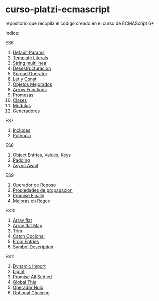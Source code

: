 # curso-platzi-ecmascript

repositorio que recopila el codigo creado en el curso de ECMAScript 6+

Indice:

ES6
1. [Default Params](./src/es6/defaultParams.js)
2. [Template Literals](./src/es6/templateLiterals.js)
3. [String multilinea](./src/es6/stringMultilinea.js)
4. [Desestructuracion](./src/es6/desestructuracion.js)
5. [Spread Operator](./src/es6/spreadOperator.js)
6. [Let y Const](./src/es6/letConst.js)
7. [Objetos Mejorados](./src/es6/objetosMejorados.js)
8. [Arrow Functions](./src/es6/arrowFunction.js)
9. [Promesas](./src/es6/promesas.js)
10. [Clases](./src/es6/clases.js)
11. [Modulos](./src/es6/mainModulos.js)
12. [Generadores](./src/es6/generadores.js)

ES7
1. [Includes](./src/es7/includes.js)
2. [Potencia](./src/es7/potencia.js)

ES8
1. [Object Entries, Values, Keys](./src/es8/objectEntriesValues.js)
2. [Padding](./src/es8/padding.js)
3. [Async Await](./src/es8/asyncAwait.js)

ES9
1. [Operador de Reposo](./src/es9/spreadOperator.js)
2. [Propiedades de propagacion](./src/es9/propagationProperties.js)
3. [Promise Finally](./src/es9/promiseFinally.js.js)
4. [Mejoras en Regex](./src/es9/mejorasRegex.js.js)

ES10
1. [Array flat](./src/es10/flatArray.js)
2. [Array flat Map](./src/es10/flatMapArray.js)
3. [Trim](./src/es10/trim.js.js)
4. [Catch Opcional](./src/es10/optionalCatch.js.js)
5. [From Entries](./src/es10/fromEntries.js.js)
6. [Symbol Description](./src/es10/descriptionSymbol.js.js)

ES11
1. [Dynamic Import](./src/es11/dynamic-import/index.js)
2. [bigInt](./src/es11/bigInt.js)
2. [Promise All Settled](./src/es11/promisesAllSettled.js.js)
2. [Global This](./src/es11/globalThis.js.js)
2. [Operador Nulo](./src/es11/nullOperator.js.js)
2. [Optional Chaining](./src/es11/optionalChaning.js.js)